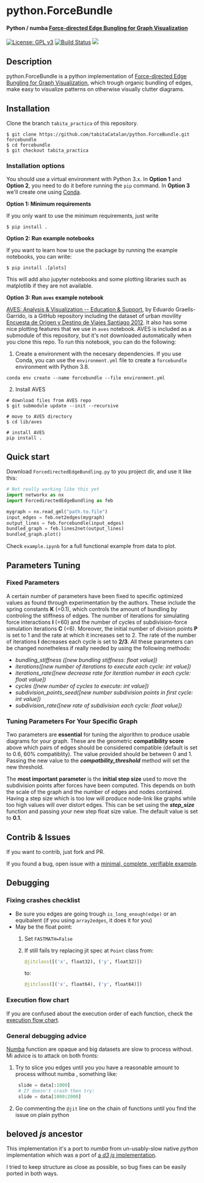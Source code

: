 # python.ForceBundle
#### Python / numba [Force-directed Edge Bungling for Graph Visualization](https://classes.engineering.wustl.edu/cse557/readings/holten-edgebundling.pdf)
[![License: GPL v3](https://img.shields.io/badge/License-GPLv3-blue.svg)](https://www.gnu.org/licenses/gpl-3.0)
[![Build Status](https://travis-ci.com/verasativa/python.ForceBundle.svg?branch=master)](https://travis-ci.com/verasativa/python.ForceBundle)
![](doc_assets/trips-comparative.png)

## Description
python.ForceBundle is a python implementation of [Force-directed Edge Bungling for Graph Visualization](https://classes.engineering.wustl.edu/cse557/readings/holten-edgebundling.pdf), which trough organic bundling of edges, make easy to visualize patterns on otherwise visually clutter diagrams.

## Installation

Clone the branch `tabita_practica` of this repository. 

```
$ git clone https://github.com/tabitaCatalan/python.ForceBundle.git forcebundle
$ cd forcebundle
$ git checkout tabita_practica
```

### Installation options 

You should use a virtual environment with Python 3.x. In **Option 1** and **Option 2**, you need to do it before running the `pip` command. In **Option 3** we'll create one using [Conda](https://docs.conda.io/en/latest/index.html).

**Option 1: Minimum requirements**

If you only want to use the minimum requirements, just write

```
$ pip install .
```

**Option 2: Run example notebooks**

If you want to learn how to use the package by running the example notebooks, you can write:

```
$ pip install .[plots]
```

This will add also jupyter notebooks and some plotting libraries such as matplotlib if they are not available.

**Option 3: Run `aves` example notebook**

[AVES: Analysis & Visualization -- Education & Support](https://github.com/zorzalerrante/aves), by Eduardo Graells-Garrido, is a GitHub repository including the dataset of urban movility [Encuesta de Origen y Destino de Viajes Santiago 2012](https://datos.gob.cl/dataset/31616). It also has some nice plotting features that we use in `aves` notebook. AVES is included as a submodule of this repository, but it's not downloaded automatically when you clone this repo. To run this notebook, you can do the following: 

1. Create a environment with the necesary dependencies. If you use Conda, you can use the `environment.yml` file to create a `forcebundle` environment with Python 3.8.
```
conda env create --name forcebundle --file environment.yml
```
2. Install AVES
```
# download files from AVES repo
$ git submodule update --init --recursive

# move to AVES directory
$ cd lib/aves

# install AVES
pip install . 
```



## Quick start
Download ```ForcedirectedEdgeBundling.py``` to you project dir, and use it like this:
```python
# Not really working like this yet
import networkx as nx
import ForcedirectedEdgeBundling as feb

mygraph = nx.read_gml("path.to.file")
input_edges = feb.net2edges(mygraph)
output_lines = feb.forcebundle(input_edges)
bundled_graph = feb.lines2net(output_lines)
bundled_graph.plot()
```

Check ```example.ipynb``` for a full functional example from data to plot.

## Parameters Tuning
### Fixed Parameters 
A certain number of parameters have been fixed to specific optimized values as found through experimentation by the authors. These include the spring constants **K** (=0.1), which controls the amount of bundling by controling the stiffness of edges. The number of iterations for simulating force interactions **I** (=60) and the number of cycles of subdivision-force simulation iterations **C** (=6). Moreover, the initial number of division points **P** is set to 1 and the rate at which it increases set to 2. The rate of the number of iterations **I** decreases each cycle is set to **2/3**.
All these parameters can be changed nonetheless if really needed by using the following methods:

- *bundling_stiffness ([new bundling stiffness: float value])*
- *iterations([new number of iterations to execute each cycle: int value])*
- *iterations_rate([new decrease rate for iteration number in each cycle: float value])*
- *cycles ([new number of cycles to execute: int value])*
- *subdivision_points_seed([new number subdivision points in first cycle: int value])*
- *subdivision_rate([new rate of subdivision each cycle: float value])*

### Tuning Parameters For Your Specific Graph

Two parameters are **essential** for tuning the algorithm to produce usable diagrams for your graph. These are the geometric **compatibility score** above which pairs of edges should be considered compatible (default is set to 0.6, 60% compatiblity). The value provided should be between 0 and 1. Passing the new value to the  ***compatbility_threshold*** method will set the new threshold.

The **most important parameter** is the **initial step size** used to move the subdivision points after forces have been computed. This depends on both the scale of the graph and the number of edges and nodes contained. Having a step size which is too low will produce node-link like graphs while too high values will over distort edges. This can be set using the ***step_size*** function and passing your new step float size value. The default value is set to **0.1**.

## Contrib & Issues
If you want to contrib, just fork and PR.

If you found a bug, open issue with a [minimal, complete, verifiable example](https://stackoverflow.com/help/mcve).

## Debugging
### Fixing crashes checklist

 - Be sure you edges are going trough ```is_long_enough(edge)``` or an equibalent (if you using ```array2edges```, it does it for you)
 - May be the float point:
    1. Set ```FASTMATH=False```
    2. If still fails try replacing jit spec at ```Point``` class from: 
    
        ```Python
        @jitclass([('x', float32), ('y', float32)])
        ```
        to:
            
        ```Python
        @jitclass([('x', float64), ('y', float64)])
        ```

### Execution flow chart
If you are confused about the execution order of each function, check the [execution flow chart](doc_assets/Force-directedEdgeBundling.png).

### General debugging advice 
[Numba](https://numba.pydata.org/) function are opaque and big datasets are slow to process without. Mi advice is to attack on both fronts:

 1. Try to slice you edges until you you have a reasonable amount to process without numba , something like:
    ```Python
     slide = data[:1000]
     # If doesn't crash then try:
     slide = data[1000:2000] 
     ```
 2. Go commenting the ````@jit```` line on the chain of functions until you find the issue on plain python


## beloved _js_ ancestor
This implementation it's a port to _numba_ from un-usably-slow native _python_ implementation which was a port of [a _d3 js_ implementation](https://github.com/upphiminn/d3.ForceBundle).

I tried to keep structure as close as possible, so bug fixes can be easily ported in both ways.
